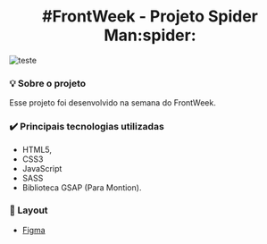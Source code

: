 <h1 align="center"> #FrontWeek - Projeto Spider Man:spider: </h1>

![teste](gif-spider.gif)

### :bulb:	Sobre o projeto
<p>Esse projeto foi desenvolvido na semana do FrontWeek.</p>

### :heavy_check_mark: Principais tecnologias utilizadas

* HTML5,
* CSS3
* JavaScript
* SASS
* Biblioteca GSAP (Para Montion).
 
### :art: Layout

* [Figma](https://www.figma.com/file/zm3fLTS6fk4gaYzaCWhMaw/Spider-man?node-id=1%3A3)
